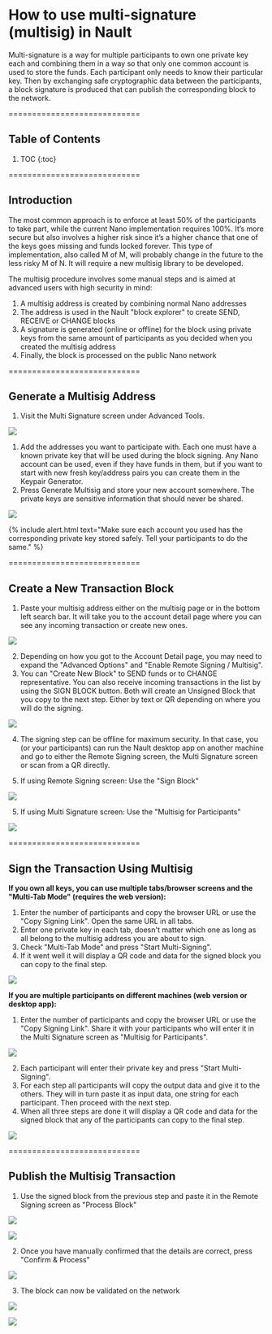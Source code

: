 # How to use multi-signature (multisig)  in Nault

Multi-signature is a way for multiple participants to own one private key each and combining them in a way so that only one common account is used to store the funds. Each participant only needs to know their particular key. Then by exchanging safe cryptographic data between the participants, a block signature is produced that can publish the corresponding block to the network.

============================
## Table of Contents

1. TOC
{:toc}

============================
## Introduction

The most common approach is to enforce at least 50% of the participants to take part, while the current Nano implementation requires 100%. It’s more secure but also involves a higher risk since it’s a higher chance that one of the keys goes missing and funds locked forever. This type of implementation, also called M of M, will probably change in the future to the less risky M of N. It will require a new multisig library to be developed.

The multisig procedure involves some manual steps and is aimed at advanced users with high security in mind:

1. A multisig address is created by combining normal Nano addresses
1. The address is used in the Nault "block explorer" to create SEND, RECEIVE or CHANGE blocks
1. A signature is generated (online or offline) for the block using private keys from the same amount of participants as you decided when you created the multisig address
1. Finally, the block is processed on the public Nano network

============================
## Generate a Multisig Address

1. Visit the Multi Signature screen under Advanced Tools.

![](/images/multisig-multisig_menu.png)

1. Add the addresses you want to participate with. Each one must have a known private key that will be used during the block signing. Any Nano account can be used, even if they have funds in them, but if you want to start with new fresh key/address pairs you can create them in the Keypair Generator.
1. Press Generate Multisig and store your new account somewhere. The private keys are sensitive information that should never be shared.

![](/images/multisig-generate.gif)

{% include alert.html text="Make sure each account you used has the corresponding private key stored safely. Tell your participants to do the same." %}

============================
## Create a New Transaction Block

1. Paste your multisig address either on the multisig page or in the bottom left search bar. It will take you to the account detail page where you can see any incoming transaction or create new ones.

![](/images/multisig-account_details.png)

2. Depending on how you got to the Account Detail page, you may need to expand the "Advanced Options" and "Enable Remote Signing / Multisig".
3. You can "Create New Block" to SEND funds or to CHANGE representative. You can also receive incoming transactions in the list by using the SIGN BLOCK button. Both will create an Unsigned Block that you copy to the next step. Either by text or QR depending on where you will do the signing.

![](/images/multisig-create_block.gif)

4. The signing step can be offline for maximum security. In that case, you (or your participants) can run the Nault desktop app on another machine and go to either the Remote Signing screen, the Multi Signature screen or scan from a QR directly.

5. If using Remote Signing screen: Use the "Sign Block"

![](/images/multisig-unsigned1.png)

5. If using Multi Signature screen: Use the "Multisig for Participants"

![](/images/multisig-unsigned2.png)

============================
## Sign the Transaction Using Multisig

**If you own all keys, you can use multiple tabs/browser screens and the "Multi-Tab Mode" (requires the web version):**

1. Enter the number of participants and copy the browser URL or use the "Copy Signing Link". Open the same URL in all tabs.
2. Enter one private key in each tab, doesn't matter which one as long as all belong to the multisig address you are about to sign.
3. Check "Multi-Tab Mode" and press "Start Multi-Signing".
4. If it went well it will display a QR code and data for the signed block you can copy to the final step.

![](/images/multisig-multi-tab-signing.gif)

**If you are multiple participants on different machines (web version or desktop app):**

1. Enter the number of participants and copy the browser URL or use the "Copy Signing Link". Share it with your participants who will enter it in the Multi Signature screen as "Multisig for Participants".

![](/images/multisig-unsigned2.png)

2. Each participant will enter their private key and press "Start Multi-Signing".
3. For each step all participants will copy the output data and give it to the others. They will in turn paste it as input data, one string for each participant. Then proceed with the next step.
4. When all three steps are done it will display a QR code and data for the signed block that any of the participants can copy to the final step.

![](/images/multisig-co-signing.gif)

============================
## Publish the Multisig Transaction

1. Use the signed block from the previous step and paste it in the Remote Signing screen as "Process Block"

![](/images/multisig-signed_block.png)

![](/images/multisig-signed_block2.png)

2. Once you have manually confirmed that the details are correct, press "Confirm & Process"

![](/images/multisig-process_block.png)

3. The block can now be validated on the network

![](/images/multisig-successful.png)

![](/images/multisig-successful2.png)

